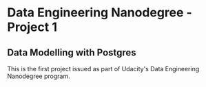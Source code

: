 # Data Engineering Nanodegree - Project 1
## Data Modelling with Postgres

This is the first project issued as part of Udacity's Data Engineering Nanodegree program.


